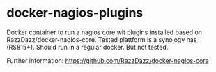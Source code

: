 # docker-nagios-plugins
Docker container to run a nagios core wit plugins installed based on RazzDazz/docker-nagios-core. Tested plattform is a synology nas (RS815+). Should run in a regular docker. But not tested.

Further information:
https://github.com/RazzDazz/docker-nagios-core
